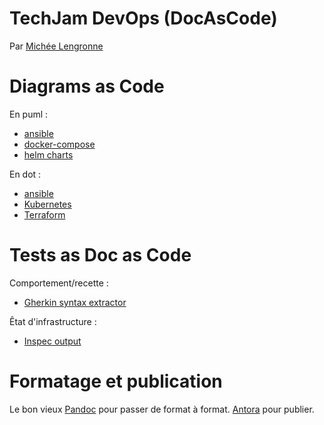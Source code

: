 # TechJam DevOps (DocAsCode)

Par [Michée Lengronne](https://github.com/micheelengronne)

# Diagrams as Code

En puml :

* [ansible](https://github.com/rwxd/ansible2puml)
* [docker-compose](https://github.com/funkwerk/compose_plantuml)
* [helm charts](https://github.com/Alfresco/alfresco-anaxes-chartmap)

En dot :

* [ansible](https://github.com/haidaraM/ansible-playbook-grapher)
* [Kubernetes](https://github.com/steveteuber/kubectl-graph)
* [Terraform](https://www.terraform.io/cli/commands/graph)

# Tests as Doc as Code

Comportement/recette :

* [Gherkin syntax extractor](https://github.com/rmpestano/cukedoctor)

Êtat d'infrastructure :

* [Inspec output](https://github.com/tecracer-chef/inspec-reporter-flex)

# Formatage et publication

Le bon vieux [Pandoc](https://pandoc.org/) pour passer de format à format.
[Antora](https://antora.org/) pour publier.
